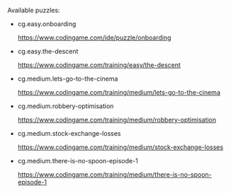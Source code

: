 Available puzzles: 
- cg.easy.onboarding

  https://www.codingame.com/ide/puzzle/onboarding

- cg.easy.the-descent

  https://www.codingame.com/training/easy/the-descent

- cg.medium.lets-go-to-the-cinema

  https://www.codingame.com/training/medium/lets-go-to-the-cinema

- cg.medium.robbery-optimisation

  https://www.codingame.com/training/medium/robbery-optimisation

- cg.medium.stock-exchange-losses

  https://www.codingame.com/training/medium/stock-exchange-losses

- cg.medium.there-is-no-spoon-episode-1

  https://www.codingame.com/training/medium/there-is-no-spoon-episode-1

